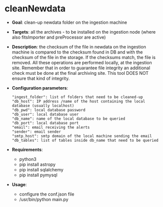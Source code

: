 # cleanNewdata

- **Goal**: clean-up newdata folder on the ingestion machine 

- **Targets**: all the archives - to be installed on the ingestion node (where also fitsImporter and preProcessor are active)
  
- **Description**: the checksum of the file in newdata on the ingestion machine is compared to the checksum found in DB and with the checksum of the file in the storage. If the checksums match, the file is removed. All these operations are performed locally, at the ingestion site. Remember that in order to guarantee file integrity an additional check must be done at the final archiving site. This tool DOES NOT ensure that kind of integrity.   
 
- **Configuration parameters**:

      "ingest_folder": list of folders that need to be cleaned-up  
      "db_host": IP address /name of the host containing the local database (usually localhost) 
      "db_pwd": local database password
      "db_user": local database user 
      "db_name": name of the local database to be queried
      "db_port": local database port
      "email": email receiving the alerts 
      "sender": email sender
      "smtp_host": smtp domain of the local machine sending the email
      "db_tables": list of tables inside db_name that need to be queried

- **Requirements**:
    - python3
    - pip install astropy
    - pip install sqlalchemy
    - pip install pymysql

- **Usage**:
    - configure the conf.json file
    - /usr/bin/python main.py 
